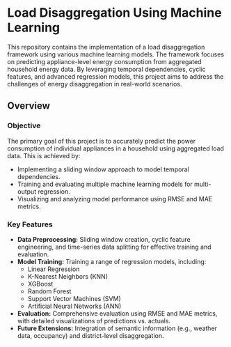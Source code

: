 # Load Disaggregation Using Machine Learning

This repository contains the implementation of a load disaggregation framework using various machine learning models. The framework focuses on predicting appliance-level energy consumption from aggregated household energy data. By leveraging temporal dependencies, cyclic features, and advanced regression models, this project aims to address the challenges of energy disaggregation in real-world scenarios.

## Overview

### Objective

The primary goal of this project is to accurately predict the power consumption of individual appliances in a household using aggregated load data. This is achieved by:

- Implementing a sliding window approach to model temporal dependencies.
- Training and evaluating multiple machine learning models for multi-output regression.
- Visualizing and analyzing model performance using RMSE and MAE metrics.

### Key Features

- **Data Preprocessing:** Sliding window creation, cyclic feature engineering, and time-series data splitting for effective training and evaluation.
- **Model Training:** Training a range of regression models, including:
  - Linear Regression
  - K-Nearest Neighbors (KNN)
  - XGBoost
  - Random Forest
  - Support Vector Machines (SVM)
  - Artificial Neural Networks (ANN)
- **Evaluation:** Comprehensive evaluation using RMSE and MAE metrics, with detailed visualizations of predictions vs. actuals.
- **Future Extensions:** Integration of semantic information (e.g., weather data, occupancy) and district-level disaggregation.
